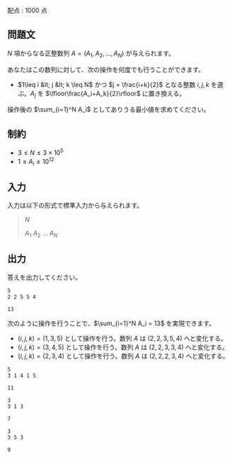 配点 : $1000$ 点

## 問題文

$N$ 項からなる正整数列 $A = (A_1, A_2, \ldots, A_N)$ が与えられます。

あなたはこの数列に対して、次の操作を何度でも行うことができます。

- $1\leq i &lt; j &lt; k \leq N$ かつ $j = \frac{i+k}{2}$ となる整数 $i, j, k$ を選ぶ。$A_j$ を $\lfloor\frac{A_i+A_k}{2}\rfloor$ に置き換える。

操作後の $\sum_{i=1}^N A_i$ としてありうる最小値を求めてください。

## 制約

- $3\leq N\leq 3\times 10^5$
- $1\leq A_i\leq 10^{12}$

## 入力

入力は以下の形式で標準入力から与えられます。

> $N$
> 
> $A_1$ $A_2$ $\ldots$ $A_N$

## 出力

答えを出力してください。

```input1
5
2 2 5 5 4
```

```output1
13
```

次のように操作を行うことで、$\sum_{i=1}^N A_i = 13$ を実現できます。

- $(i,j,k) = (1,3,5)$ として操作を行う。数列 $A$ は $(2,2,3,5,4)$ へと変化する。
- $(i,j,k) = (3,4,5)$ として操作を行う。数列 $A$ は $(2,2,3,3,4)$ へと変化する。
- $(i,j,k) = (2,3,4)$ として操作を行う。数列 $A$ は $(2,2,2,3,4)$ へと変化する。

```input2
5
3 1 4 1 5
```

```output2
11
```

```input3
3
3 1 3
```

```output3
7
```

```input4
3
3 5 3
```

```output4
9
```